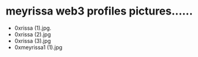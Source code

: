 # meyrissa web3 profiles pictures......
- 0xrissa (1).jpg.
- 0xrissa (2).jpg
- 0xrissa (3).jpg
- 0xmeyrissa1 (1).jpg
